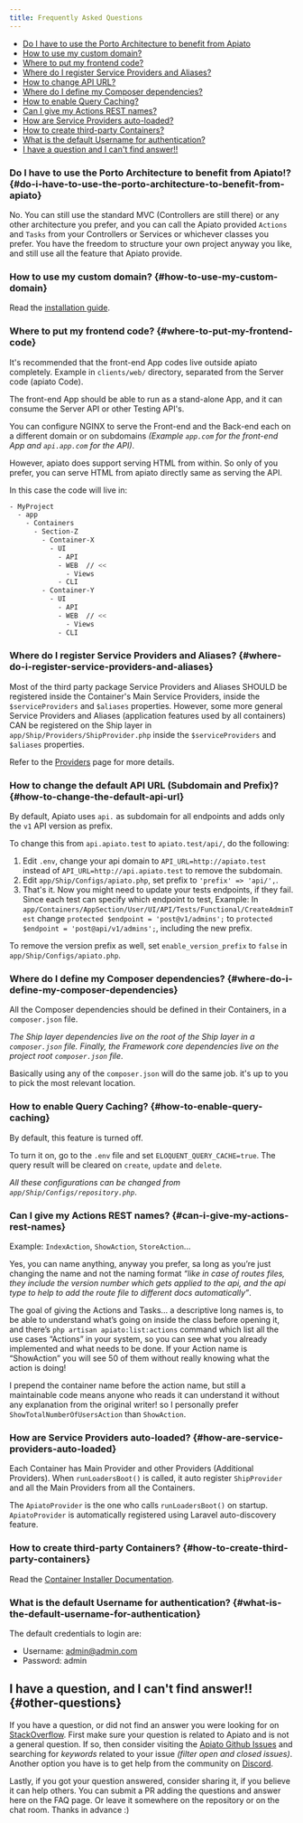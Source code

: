 ```yaml
---
title: Frequently Asked Questions
---
```


* [Do I have to use the Porto Architecture to benefit from Apiato](#do-i-have-to-use-the-porto-architecture-to-benefit-from-apiato)
* [How to use my custom domain?](#how-to-use-my-custom-domain)
* [Where to put my frontend code?](#where-to-put-my-frontend-code)
* [Where do I register Service Providers and Aliases?](#where-do-i-register-service-providers-and-aliases)
* [How to change API URL?](#how-to-change-the-default-api-url)
* [Where do I define my Composer dependencies?](#where-do-i-define-my-composer-dependencies)
* [How to enable Query Caching?](#how-to-enable-query-caching)
* [Can I give my Actions REST names?](#can-i-give-my-actions-rest-names)
* [How are Service Providers auto-loaded?](#how-are-service-providers-auto-loaded)
* [How to create third-party Containers?](#how-to-create-third-party-containers)
* [What is the default Username for authentication?](#what-is-the-default-username-for-authentication)
* [I have a question and I can't find answer!!](#other-questions)

### Do I have to use the Porto Architecture to benefit from Apiato!? {#do-i-have-to-use-the-porto-architecture-to-benefit-from-apiato}

No. You can still use the standard MVC (Controllers are still there) or any other architecture you prefer, and you can
call the Apiato provided `Actions` and `Tasks` from your Controllers or Services or whichever classes you prefer. You
have the freedom to structure your own project anyway you like, and still use all the feature that Apiato provide.

### How to use my custom domain? {#how-to-use-my-custom-domain}

Read the [installation guide](http://localhost:3000/docs/next/getting-started/installation#Development-Environment).

### Where to put my frontend code? {#where-to-put-my-frontend-code}

It's recommended that the front-end App codes live outside apiato completely. Example in `clients/web/` directory,
separated from the Server code (apiato Code).

The front-end App should be able to run as a stand-alone App, and it can consume the Server API or other Testing API's.

You can configure NGINX to serve the Front-end and the Back-end each on a different domain or on subdomains *(Example
`app.com` for the front-end App and `api.app.com` for the API)*.

However, apiato does support serving HTML from within. So only of you prefer, you can serve HTML from apiato directly
same as serving the API.

In this case the code will live in:

```bash
- MyProject
  - app
    - Containers
      - Section-Z
        - Container-X
          - UI
            - API
            - WEB  // <<
              - Views
            - CLI
        - Container-Y
          - UI
            - API
            - WEB  // <<
              - Views
            - CLI
```

### Where do I register Service Providers and Aliases? {#where-do-i-register-service-providers-and-aliases}

Most of the third party package Service Providers and Aliases SHOULD be registered inside the Container's Main Service
Providers, inside the `$serviceProviders` and `$aliases` properties. However, some more general Service Providers and
Aliases (application features used by all containers) CAN be registered on the Ship layer in
`app/Ship/Providers/ShipProvider.php` inside the `$serviceProviders` and `$aliases` properties.

Refer to the [Providers](../optional-components/providers) page for more details.

### How to change the default API URL (Subdomain and Prefix)? {#how-to-change-the-default-api-url}

By default, Apiato uses `api.` as subdomain for all endpoints and adds only the `v1` API version as prefix.

To change this from `api.apiato.test` to `apiato.test/api/`, do the following:

1. Edit `.env`, change your api domain to `API_URL=http://apiato.test` instead of `API_URL=http://api.apiato.test` to
remove the subdomain.
2. Edit `app/Ship/Configs/apiato.php`, set prefix to `'prefix' => 'api/',`.
3. That's it. Now you might need to update your tests endpoints, if they fail. Since each test can specify which
endpoint to test, Example: In `app/Containers/AppSection/User/UI/API/Tests/Functional/CreateAdminTest` change `protected $endpoint = 'post@v1/admins';` to
`protected $endpoint = 'post@api/v1/admins';`, including the new prefix.

To remove the version prefix as well, set `enable_version_prefix` to `false` in `app/Ship/Configs/apiato.php`.

### Where do I define my Composer dependencies? {#where-do-i-define-my-composer-dependencies}

All the Composer dependencies should be defined in their Containers, in a `composer.json` file.

*The Ship layer dependencies live on the root of the Ship layer in a `composer.json` file.
Finally, the Framework core dependencies live on the project root `composer.json` file*.

Basically using any of the `composer.json` will do the same job. it's up to you to pick the most relevant location.

### How to enable Query Caching? {#how-to-enable-query-caching}

By default, this feature is turned off.

To turn it on, go to the `.env` file and set `ELOQUENT_QUERY_CACHE=true`. The query result will be cleared on
`create`, `update` and `delete`.

_All these configurations can be changed from `app/Ship/Configs/repository.php`_.

### Can I give my Actions REST names? {#can-i-give-my-actions-rest-names}

Example: `IndexAction`, `ShowAction`, `StoreAction`...

Yes, you can name anything, anyway you prefer, sa long as you’re just changing the name and not the naming format
*“like in case of routes files, they include the version number which gets applied to the api,
and the api type to help to add the route file to different docs automatically”*.

The goal of giving the Actions and Tasks… a descriptive long names is, to be able to understand what’s going on
inside the class before opening it, and there’s `php artisan apiato:list:actions` command which list all the use cases “Actions”
in your system, so you can see what you already implemented and what needs to be done.
If your Action name is “ShowAction” you will see 50 of them without really knowing what the action is doing!

I prepend the container name before the action name, but still a maintainable code means anyone who reads it can
understand it without any explanation from the original writer!
so I personally prefer `ShowTotalNumberOfUsersAction` than `ShowAction`.

### How are Service Providers auto-loaded? {#how-are-service-providers-auto-loaded}

Each Container has Main Provider and other Providers (Additional Providers).
When `runLoadersBoot()` is called, it auto register `ShipProvider` and all the Main Providers from all the Containers.

The `ApiatoProvider` is the one who calls `runLoadersBoot()` on startup. `ApiatoProvider` is automatically registered using Laravel auto-discovery feature.

### How to create third-party Containers? {#how-to-create-third-party-containers}

Read the [Container Installer Documentation](getting-started/container-installer).

### What is the default Username for authentication? {#what-is-the-default-username-for-authentication}

The default credentials to login are:
* Username: admin@admin.com
* Password: admin

## I have a question, and I can't find answer!! {#other-questions}

If you have a question, or did not find an answer you were looking for on [StackOverflow](https://stackoverflow.com/questions/tagged/apiato). First make sure your question is related to
Apiato and is not a general question. If so, then consider visiting the
[Apiato Github Issues](https://github.com/apiato/apiato/issues) and searching for *keywords* related to your
issue *(filter open and closed issues)*. Another option you have is to get help from the community on
[Discord](https://discord.gg/ryPcV4KM5k).

Lastly, if you got your question answered, consider sharing it, if you believe it can help others. You can submit a PR
adding the questions and answer here on the FAQ page. Or leave it somewhere on the repository or on the chat room. Thanks in
advance :)
